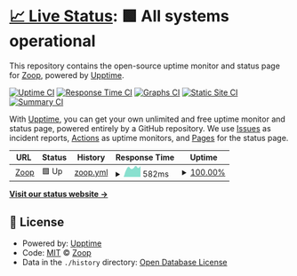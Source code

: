 # [📈 Live Status](https://status.zoop.gg): <!--live status--> **🟩 All systems operational**

This repository contains the open-source uptime monitor and status page for [Zoop](wearezoop.com), powered by [Upptime](https://github.com/upptime/upptime).

[![Uptime CI](https://github.com/wearezoop/status/workflows/Uptime%20CI/badge.svg)](https://github.com/wearezoop/status/actions?query=workflow%3A%22Uptime+CI%22)
[![Response Time CI](https://github.com/wearezoop/status/workflows/Response%20Time%20CI/badge.svg)](https://github.com/wearezoop/status/actions?query=workflow%3A%22Response+Time+CI%22)
[![Graphs CI](https://github.com/wearezoop/status/workflows/Graphs%20CI/badge.svg)](https://github.com/wearezoop/status/actions?query=workflow%3A%22Graphs+CI%22)
[![Static Site CI](https://github.com/wearezoop/status/workflows/Static%20Site%20CI/badge.svg)](https://github.com/wearezoop/status/actions?query=workflow%3A%22Static+Site+CI%22)
[![Summary CI](https://github.com/wearezoop/status/workflows/Summary%20CI/badge.svg)](https://github.com/wearezoop/status/actions?query=workflow%3A%22Summary+CI%22)

With [Upptime](https://upptime.js.org), you can get your own unlimited and free uptime monitor and status page, powered entirely by a GitHub repository. We use [Issues](https://github.com/wearezoop/status/issues) as incident reports, [Actions](https://github.com/wearezoop/status/actions) as uptime monitors, and [Pages](https://status.zoop.gg) for the status page.

<!--start: status pages-->
<!-- This summary is generated by Upptime (https://github.com/upptime/upptime) -->
<!-- Do not edit this manually, your changes will be overwritten -->
<!-- prettier-ignore -->
| URL | Status | History | Response Time | Uptime |
| --- | ------ | ------- | ------------- | ------ |
| <img alt="" src="https://icons.duckduckgo.com/ip3/zoop.gg.ico" height="13"> [Zoop](https://zoop.gg) | 🟩 Up | [zoop.yml](https://github.com/wearezoop/status/commits/HEAD/history/zoop.yml) | <details><summary><img alt="Response time graph" src="./graphs/zoop/response-time-week.png" height="20"> 582ms</summary><br><a href="https://status.zoop.gg/history/zoop"><img alt="Response time 590" src="https://img.shields.io/endpoint?url=https%3A%2F%2Fraw.githubusercontent.com%2Fwearezoop%2Fstatus%2FHEAD%2Fapi%2Fzoop%2Fresponse-time.json"></a><br><a href="https://status.zoop.gg/history/zoop"><img alt="24-hour response time 510" src="https://img.shields.io/endpoint?url=https%3A%2F%2Fraw.githubusercontent.com%2Fwearezoop%2Fstatus%2FHEAD%2Fapi%2Fzoop%2Fresponse-time-day.json"></a><br><a href="https://status.zoop.gg/history/zoop"><img alt="7-day response time 582" src="https://img.shields.io/endpoint?url=https%3A%2F%2Fraw.githubusercontent.com%2Fwearezoop%2Fstatus%2FHEAD%2Fapi%2Fzoop%2Fresponse-time-week.json"></a><br><a href="https://status.zoop.gg/history/zoop"><img alt="30-day response time 659" src="https://img.shields.io/endpoint?url=https%3A%2F%2Fraw.githubusercontent.com%2Fwearezoop%2Fstatus%2FHEAD%2Fapi%2Fzoop%2Fresponse-time-month.json"></a><br><a href="https://status.zoop.gg/history/zoop"><img alt="1-year response time 600" src="https://img.shields.io/endpoint?url=https%3A%2F%2Fraw.githubusercontent.com%2Fwearezoop%2Fstatus%2FHEAD%2Fapi%2Fzoop%2Fresponse-time-year.json"></a></details> | <details><summary><a href="https://status.zoop.gg/history/zoop">100.00%</a></summary><a href="https://status.zoop.gg/history/zoop"><img alt="All-time uptime 99.96%" src="https://img.shields.io/endpoint?url=https%3A%2F%2Fraw.githubusercontent.com%2Fwearezoop%2Fstatus%2FHEAD%2Fapi%2Fzoop%2Fuptime.json"></a><br><a href="https://status.zoop.gg/history/zoop"><img alt="24-hour uptime 100.00%" src="https://img.shields.io/endpoint?url=https%3A%2F%2Fraw.githubusercontent.com%2Fwearezoop%2Fstatus%2FHEAD%2Fapi%2Fzoop%2Fuptime-day.json"></a><br><a href="https://status.zoop.gg/history/zoop"><img alt="7-day uptime 100.00%" src="https://img.shields.io/endpoint?url=https%3A%2F%2Fraw.githubusercontent.com%2Fwearezoop%2Fstatus%2FHEAD%2Fapi%2Fzoop%2Fuptime-week.json"></a><br><a href="https://status.zoop.gg/history/zoop"><img alt="30-day uptime 100.00%" src="https://img.shields.io/endpoint?url=https%3A%2F%2Fraw.githubusercontent.com%2Fwearezoop%2Fstatus%2FHEAD%2Fapi%2Fzoop%2Fuptime-month.json"></a><br><a href="https://status.zoop.gg/history/zoop"><img alt="1-year uptime 99.93%" src="https://img.shields.io/endpoint?url=https%3A%2F%2Fraw.githubusercontent.com%2Fwearezoop%2Fstatus%2FHEAD%2Fapi%2Fzoop%2Fuptime-year.json"></a></details>

<!--end: status pages-->

[**Visit our status website →**](https://status.zoop.gg)

## 📄 License

- Powered by: [Upptime](https://github.com/upptime/upptime)
- Code: [MIT](./LICENSE) © [Zoop](wearezoop.com)
- Data in the `./history` directory: [Open Database License](https://opendatacommons.org/licenses/odbl/1-0/)
